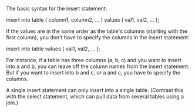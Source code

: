 The basic syntax for the insert statement:

insert into table ( column1, column2, ... ) values ( val1, val2, ... );

If the values are in the same order as the table's columns (starting with the first column), you don't have to specify the columns in the insert statement:

insert into table values ( val1, val2, ... );

For instance, if a table has three columns (a, b, c) and you want to insert into a and b, you can leave off the column names from the insert statement. But if you want to insert into b and c, or a and c, you have to specify the columns.

A single insert statement can only insert into a single table. (Contrast this with the select statement, which can pull data from several tables using a join.)